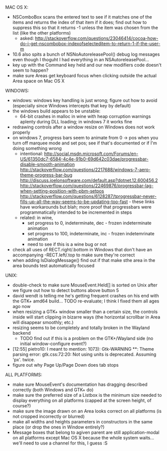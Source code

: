 MAC OS X:
- NSComboBox scans the entered text to see if it matches one of the items and returns the index of that item if it does; find out how to suppress this so that it returns -1 unless the item was chosen from the list (like the other platforms)
	- asked: http://stackoverflow.com/questions/23046414/cocoa-how-do-i-get-nscombobox-indexofselecteditem-to-return-1-if-the-user-m
- 10.6 also spits a bunch of NSNoAutoreleasePool() debug log messages even though I thoguht I had everything in an NSAutoreleasePool...
- key up with the Command key held and our new modifiers code doesn't seem to happen?
- make sure Areas get keyboard focus when clicking outside the actual Area space on Mac OS X

WINDOWS:
- windows: windows key handling is just wrong; figure out how to avoid (especially since Windows intercepts that key by default)
- the windows build appears to be unstable:
	- 64-bit crashes in malloc in wine with heap corruption warnings aplenty during DLL loading; in windows 7 it works fine
- redrawing controls after a window resize on Windows does not work properly
- on windows 7, progress bars seem to animate from 0 -> pos when you turn off marquee mode and set pos; see if that's documented or if I'm doing something wrong
	- intentional: http://social.msdn.microsoft.com/Forums/en-US/61350dc7-6584-4c4e-91b0-69d642c03dae/progressbar-disable-smooth-animation http://stackoverflow.com/questions/2217688/windows-7-aero-theme-progress-bar-bug http://discuss.joelonsoftware.com/default.asp?dotnet.12.600456.2 http://stackoverflow.com/questions/22469876/progressbar-lag-when-setting-position-with-pbm-setpos http://stackoverflow.com/questions/6128287/tprogressbar-never-fills-up-all-the-way-seems-to-be-updating-too-fast - these links have workarounds but blah; more proof that progressbars were programmatically intended to be incremented in steps
	- related: in wine,
		- set progress to 0, indeterminate, dec - frozen indeterminate animation
		- set progress to 100, indeterminate, inc - frozen indetemrinate animation
		- need to see if this is a wine bug or not
- check all uses of RECT.right/.bottom in Windows that don't have an accompanying -RECT.left/.top to make sure they're correct
- when adding IsDialogMessage() find out if that make sthe area in the area bounds test automatically focused

UNIX:
- double-check to make sure MouseEvent.Held[] is sorted on Unix after we figure out how to detect buttons above button 5
- david wendt is telling me he's getting frequent crashes on his end with the GTK+ amd64 build...
	TODO re-evaluate; I think I fixed them all ages ago now
- when resizing a GTK+ window smaller than a certain size, the controls inside will start clipping in bizarre ways (the horizontal scrollbar in Area will disappear smoothly; etc.)
- resizing seems to be completely and totally broken in the Wayland backend
	- TODO find out if this is a problem on the GTK+/Wayland side (no initial window-configure event?)
- [12:55] <myklgo> pietro10: I meant to mention: 1073): Gtk-WARNING **: Theme parsing error: gtk.css:72:20: Not using units is deprecated. Assuming 'px'.    twice.
- figure out why Page Up/Page Down does tab stops

ALL PLATFORMS:
- make sure MouseEvent's documentation has dragging described correctly (both Windows and GTK+ do)
- make sure the preferred size of a Listbox is the minimum size needed to display everything on all platforms (capped at the screen height, of course?)
- make sure the image drawn on an Area looks correct on all platforms (is not cropped incorrectly or blurred)
- make all widths and heights parameters in constructors in the same place (or drop the ones in Window entirely?)
- Message boxes that belong to agiven parent are still application-modal on all platforms except Mac OS X because the whole system waits... we'll need to use a channel for this, I guess :S
